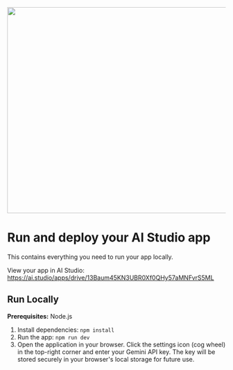 <div align="center">
<img width="1200" height="475" alt="GHBanner" src="https://github.com/user-attachments/assets/0aa67016-6eaf-458a-adb2-6e31a0763ed6" />
</div>

# Run and deploy your AI Studio app

This contains everything you need to run your app locally.

View your app in AI Studio: https://ai.studio/apps/drive/13Baum45KN3UBR0Xf0QHy57aMNFvrS5ML

## Run Locally

**Prerequisites:**  Node.js


1. Install dependencies:
   `npm install`
2. Run the app:
   `npm run dev`
3. Open the application in your browser. Click the settings icon (cog wheel) in the top-right corner and enter your Gemini API key. The key will be stored securely in your browser's local storage for future use.
